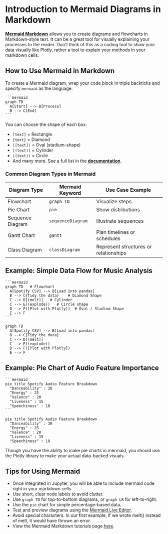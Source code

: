 # Introduction to Mermaid Diagrams in Markdown

**[Mermaid Markdown](https://mermaid.js.org/)** allows you to create diagrams and flowcharts in Markdown-style text. It can be a great tool for visually explaining your processes to the reader. Don't think of this as a coding tool to show your data visually like Plotly, rather a tool to explain your methods in your markdown cells. 


## How to Use Mermaid in Markdown

To create a Mermaid diagram, wrap your code block in triple backticks and specify `mermaid` as the language.
 
````
```mermaid
graph TD
  A[Start] --> B[Process]
  B --> C[End]
```
````

You can choose the shape of each box:
- `[text]` = Rectangle
- `{text}` = Diamond
- `([text])` = Oval (stadium-shape)
- `[(text)]` = Cylinder
- `((text))` = Circle
- And many more. See a full list in the **[documentation](https://mermaid.js.org/syntax/flowchart.html)**.


### Common Diagram Types in Mermaid

| Diagram Type       | Mermaid Keyword    | Use Case Example                                 |
|--------------------|--------------------|--------------------------------------------------|
| Flowchart          | `graph TD`         | Visualize  steps                  |
| Pie Chart          | `pie`              | Show distributions                               |
| Sequence Diagram   | `sequenceDiagram`  | Illustrate sequences                             |
| Gantt Chart        | `gantt`            | Plan  timelines or schedules      |
| Class Diagram      | `classDiagram`     | Represent structures or  relationships |



## Example: Simple Data Flow for Music Analysis

````
```mermaid
graph TD   # Flowchart
  A[Spotify CSV] --> B[Load into pandas]
  B --> C{Tidy the data}    # Diamond Shape
  C --> D[(melt)]   # Cylinder
  C --> E((explode))   # Circle shape
  D --> F([Plot with Plotly])  # Oval / Stadium Shape
  E --> F
```
````

```mermaid
graph TD
  A[Spotify CSV] --> B[Load into pandas]
  B --> C{Tidy the data}
  C --> D[(melt)]
  C --> E((explode))
  D --> F([Plot with Plotly])
  E --> F
```




## Example: Pie Chart of Audio Feature Importance

````
```mermaid
pie title Spotify Audio Feature Breakdown
  "Danceability" : 30
  "Energy" : 25
  "Valence" : 20
  "Liveness" : 15
  "Speechiness" : 10
```
````

```mermaid
pie title Spotify Audio Feature Breakdown
  "Danceability" : 30
  "Energy" : 25
  "Valence" : 20
  "Liveness" : 15
  "Speechiness" : 10
```

Though you have the ability to make pie charts in mermaid, you should use the Plotly library to make your actual data-backed visuals.



## Tips for Using Mermaid 

- Once integrated in Jupyter, you will be able to include mermaid code right in your markdown cells.
- Use short, clear node labels to avoid clutter.
- Use `graph TD` for top-to-bottom diagrams, or `graph LR` for left-to-right.
- Use the `pie` chart for simple percentage-based data.
- Test and preview diagrams using the [Mermaid Live Editor](https://mermaid.live).
- Avoid special characters. In our first example, if we wrote melt() instead of melt, it would have thrown an error.
- View the Mermaid Markdown tutorials page [here](https://mermaid.js.org/ecosystem/tutorials.html).
